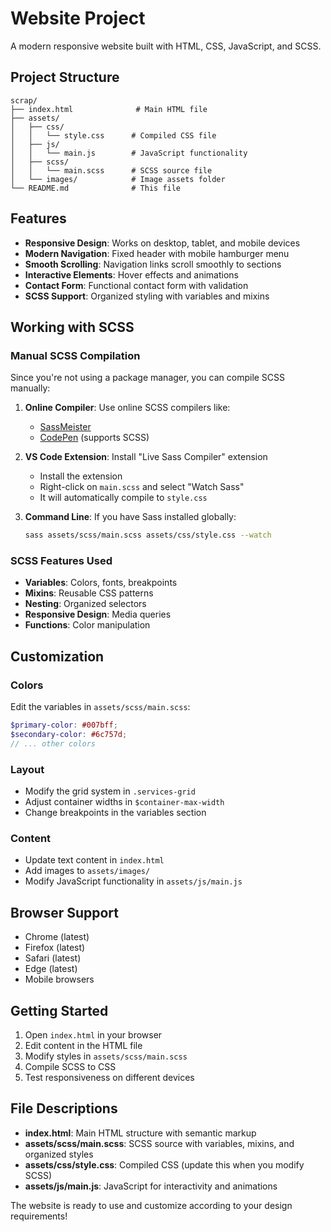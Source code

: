 # Website Project

A modern responsive website built with HTML, CSS, JavaScript, and SCSS.

## Project Structure

```
scrap/
├── index.html              # Main HTML file
├── assets/
│   ├── css/
│   │   └── style.css      # Compiled CSS file
│   ├── js/
│   │   └── main.js        # JavaScript functionality
│   ├── scss/
│   │   └── main.scss      # SCSS source file
│   └── images/            # Image assets folder
└── README.md              # This file
```

## Features

- **Responsive Design**: Works on desktop, tablet, and mobile devices
- **Modern Navigation**: Fixed header with mobile hamburger menu
- **Smooth Scrolling**: Navigation links scroll smoothly to sections
- **Interactive Elements**: Hover effects and animations
- **Contact Form**: Functional contact form with validation
- **SCSS Support**: Organized styling with variables and mixins

## Working with SCSS

### Manual SCSS Compilation

Since you're not using a package manager, you can compile SCSS manually:

1. **Online Compiler**: Use online SCSS compilers like:
   - [SassMeister](https://www.sassmeister.com/)
   - [CodePen](https://codepen.io/) (supports SCSS)

2. **VS Code Extension**: Install "Live Sass Compiler" extension
   - Install the extension
   - Right-click on `main.scss` and select "Watch Sass"
   - It will automatically compile to `style.css`

3. **Command Line**: If you have Sass installed globally:
   ```bash
   sass assets/scss/main.scss assets/css/style.css --watch
   ```

### SCSS Features Used

- **Variables**: Colors, fonts, breakpoints
- **Mixins**: Reusable CSS patterns
- **Nesting**: Organized selectors
- **Responsive Design**: Media queries
- **Functions**: Color manipulation

## Customization

### Colors
Edit the variables in `assets/scss/main.scss`:
```scss
$primary-color: #007bff;
$secondary-color: #6c757d;
// ... other colors
```

### Layout
- Modify the grid system in `.services-grid`
- Adjust container widths in `$container-max-width`
- Change breakpoints in the variables section

### Content
- Update text content in `index.html`
- Add images to `assets/images/`
- Modify JavaScript functionality in `assets/js/main.js`

## Browser Support

- Chrome (latest)
- Firefox (latest)
- Safari (latest)
- Edge (latest)
- Mobile browsers

## Getting Started

1. Open `index.html` in your browser
2. Edit content in the HTML file
3. Modify styles in `assets/scss/main.scss`
4. Compile SCSS to CSS
5. Test responsiveness on different devices

## File Descriptions

- **index.html**: Main HTML structure with semantic markup
- **assets/scss/main.scss**: SCSS source with variables, mixins, and organized styles
- **assets/css/style.css**: Compiled CSS (update this when you modify SCSS)
- **assets/js/main.js**: JavaScript for interactivity and animations

The website is ready to use and customize according to your design requirements! 